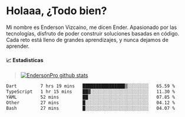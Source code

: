 
# Holaaa, ¿Todo bien?

Mi nombre es Enderson Vizcaíno, me dicen Ender. Apasionado por las tecnologías, disfruto de poder construir soluciones basadas en código. Cada reto está lleno de grandes aprendizajes, y nunca dejamos de aprender. 

#### :chart_with_upwards_trend: Estadisticas
> [![EndersonPro github stats](https://github-readme-stats.vercel.app/api?username=endersonpro&theme=vue-dark&show_icons=true)](https://github.com/anuraghazra/github-readme-stats) 


<!--START_SECTION:waka-->

```txt
Dart         7 hrs 19 mins   ████████████████▒░░░░░░░░   65.59 %
TypeScript   1 hr 15 mins    ██▓░░░░░░░░░░░░░░░░░░░░░░   11.30 %
YAML         52 mins         ██░░░░░░░░░░░░░░░░░░░░░░░   07.85 %
Other        27 mins         █░░░░░░░░░░░░░░░░░░░░░░░░   04.12 %
Bash         27 mins         █░░░░░░░░░░░░░░░░░░░░░░░░   04.07 %
```

<!--END_SECTION:waka-->

[website]: https://endersonpro.github.io/portfolio/
[twitter]: https://twitter.com/endersonj_
[youtube]: https://youtube.com/ByEnderson
[instagram]: https://instagram.com/endersonvizc
[linkedin]: https://www.linkedin.com/in/enderson-vizcaino-2aa927175/
